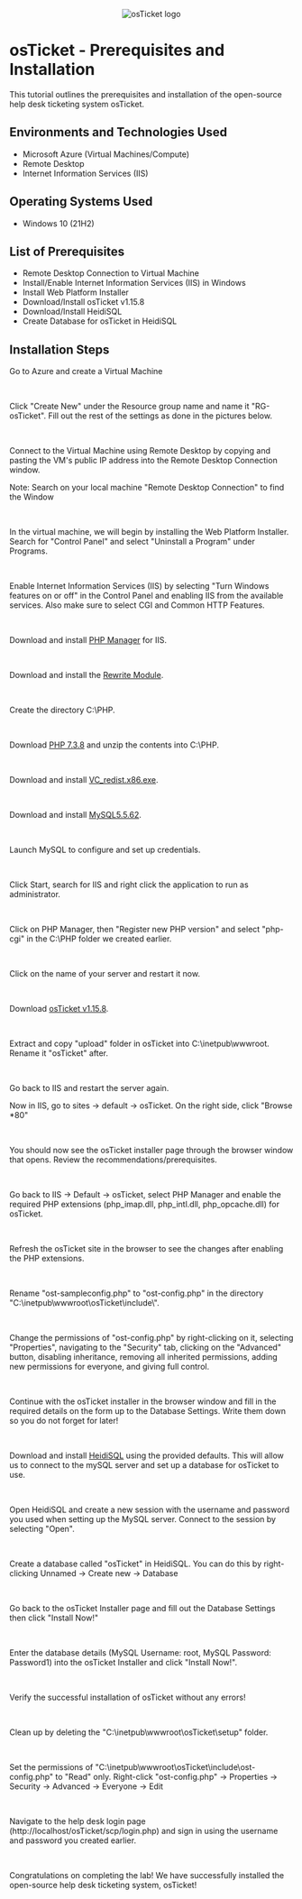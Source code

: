 <p align="center">
<img src="https://i.imgur.com/Clzj7Xs.png" alt="osTicket logo"/>
</p>

<h1>osTicket - Prerequisites and Installation</h1>
This tutorial outlines the prerequisites and installation of the open-source help desk ticketing system osTicket.<br />


<h2>Environments and Technologies Used</h2>

- Microsoft Azure (Virtual Machines/Compute)
- Remote Desktop
- Internet Information Services (IIS)

<h2>Operating Systems Used </h2>

- Windows 10</b> (21H2)

<h2>List of Prerequisites</h2>

- Remote Desktop Connection to Virtual Machine
- Install/Enable Internet Information Services (IIS) in Windows
- Install Web Platform Installer
- Download/Install osTicket v1.15.8
- Download/Install HeidiSQL
- Create Database for osTicket in HeidiSQL

<h2>Installation Steps</h2>

<p>
Go to Azure and create a Virtual Machine
</p>
<br />

<p>
Click "Create New" under the Resource group name and name it "RG-osTicket". Fill out the rest of the settings as done in the pictures below.
</p>
<br />

<p>
Connect to the Virtual Machine using Remote Desktop by copying and pasting the VM's public IP address into the Remote Desktop Connection window.
  
  Note: Search on your local machine "Remote Desktop Connection" to find the Window
</p>
<br />

<p>
In the virtual machine, we will begin by installing the Web Platform Installer. Search for "Control Panel" and select "Uninstall a Program" under Programs.

</p>
<br />

<p>
Enable Internet Information Services (IIS) by selecting "Turn Windows features on or off" in the Control Panel and enabling IIS from the available services. Also make sure to select CGI and Common HTTP Features.

</p>
<br />

<p>
Download and install <a href="https://drive.google.com/file/d/1RHsNd4eWIOwaNpj3JW4vzzmzNUH86wY_/view">PHP Manager</a> for IIS.
</p>
<br />

<p>
Download and install the <a href="https://drive.google.com/file/d/1tIK9GZBKj1JyUP87eewxgdNqn9pZmVmY/view">Rewrite Module</a>.
</p>
<br />

<p>
Create the directory C:\PHP.
</p>
<br />

<p>
Download <a href="https://drive.google.com/file/d/1snNMtLdCOpMtkCyD4mvl9yOOmvVIp9fP/view">PHP 7.3.8</a> and unzip the contents into C:\PHP.
</p>
<br />

<p>
Download and install <a href="https://drive.google.com/file/d/1s1OsGF3-ioO0_9LYizPRiVuIkb3lFJgH/view">VC_redist.x86.exe</a>.
</p>
<br />

<p>
Download and install <a href="https://drive.google.com/file/d/1_OWh9p7VQLcrB0q_V7qT8yHl0xo5gv7z/view">MySQL5.5.62</a>.
</p>
<br />
  
  
<p>
Launch MySQL to configure and set up credentials. 
</p>
<br />

<p>
Click Start, search for IIS and right click the application to run as administrator.
</p>
<br />

<p>
Click on PHP Manager, then "Register new PHP version" and select "php-cgi" in the C:\PHP folder we created earlier.
</p>
<br />

<p>
Click on the name of your server and restart it now.
</p>
<br />

<p>
Download <a href="https://drive.google.com/file/d/1VeVXKlzHDRjeaVUL99ptq7qYbrbXdFxJ/view?usp=drive_link">osTicket v1.15.8</a>.
</p>
<br />

<p>
Extract and copy "upload" folder in osTicket into C:\inetpub\wwwroot. Rename it "osTicket" after.
</p>
<br />

<p>
Go back to IIS and restart the server again.
<br />

<p>
Now in IIS, go to sites -> default -> osTicket. On the right side, click "Browse *80"
</p>
<br />

<p>
You should now see the osTicket installer page through the browser window that opens. Review the recommendations/prerequisites.
</p>
<br />

<p>
Go back to IIS -> Default -> osTicket, select PHP Manager and enable the required PHP extensions (php_imap.dll, php_intl.dll, php_opcache.dll) for osTicket.
</p>
<br />

<p>
Refresh the osTicket site in the browser to see the changes after enabling the PHP extensions.
</p>
<br />

<p>
Rename "ost-sampleconfig.php" to "ost-config.php" in the directory "C:\inetpub\wwwroot\osTicket\include\".
</p>
<br />

<p>
Change the permissions of "ost-config.php" by right-clicking on it, selecting "Properties", navigating to the "Security" tab, clicking on the "Advanced" button, disabling inheritance, removing all inherited permissions, adding new permissions for everyone, and giving full control.
</p>
<br />

<p>
Continue with the osTicket installer in the browser window and fill in the required details on the form up to the Database Settings. Write them down so you do not forget for later!
</p>
<br />

<p>
Download and install <a href="https://docs.google.com/document/d/1WovrX2DaS9xkfaSr4LXyB4YnnWpXIgPCMMbbfgHmGVw/edit?usp=drive_link">HeidiSQL</a> using the provided defaults. This will allow us to connect to the mySQL server and set up a database for osTicket to use. 
</p>
<br />

<p>
Open HeidiSQL and create a new session with the username and password you used when setting up the MySQL server. Connect to the session by selecting "Open".
</p>
<br />

<p>
Create a database called "osTicket" in HeidiSQL. You can do this by right-clicking Unnamed -> Create new -> Database
</p>
<br />

<p>
Go back to the osTicket Installer page and fill out the Database Settings then click "Install Now!"
</p>
<br />

<p>
Enter the database details (MySQL Username: root, MySQL Password: Password1) into the osTicket Installer and click "Install Now!".
</p>
<br />

<p>
Verify the successful installation of osTicket without any errors!
</p>
<br />

<p>
Clean up by deleting the "C:\inetpub\wwwroot\osTicket\setup" folder.
</p>
<br />

<p>
Set the permissions of "C:\inetpub\wwwroot\osTicket\include\ost-config.php" to "Read" only. Right-click "ost-config.php" -> Properties -> Security -> Advanced -> Everyone -> Edit
</p>
<br />

<p>
Navigate to the help desk login page (http://localhost/osTicket/scp/login.php) and sign in using the username and password you created earlier.
</p>
<br />

<p>
Congratulations on completing the lab! We have successfully installed the open-source help desk ticketing system, osTicket!
</p>
<br />
